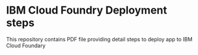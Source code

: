 # IBM Cloud Foundry Deployment steps
This repository contains PDF file providing detail steps to deploy app to IBM Cloud Foundary
